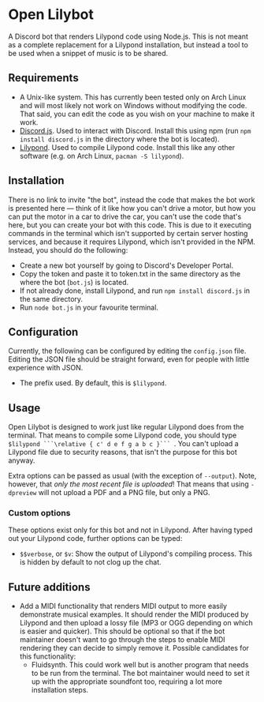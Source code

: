 # Open Lilybot

A Discord bot that renders Lilypond code using Node.js. This is not meant as a complete replacement for a Lilypond installation, but instead a tool to be used when a snippet of music is to be shared.

## Requirements

* A Unix-like system. This has currently been tested only on Arch Linux and will most likely not work on Windows without modifying the code. That said, you can edit the code as you wish on your machine to make it work.
* [Discord.js](https://www.npmjs.com/package/discord.js). Used to interact with Discord. Install this using npm (run `npm install discord.js` in the directory where the bot is located).
* [Lilypond](https://lilypond.org/index.html). Used to compile Lilypond code. Install this like any other software (e.g. on Arch Linux, `pacman -S lilypond`).

## Installation

There is no link to invite "the bot", instead the code that makes the bot work is presented here — think of it like how you can't drive a motor, but how you can put the motor in a car to drive the car, you can't use the code that's here, but you can create your bot with this code. This is due to it executing commands in the terminal which isn't supported by certain server hosting services, and because it requires Lilypond, which isn't provided in the NPM. Instead, you should do the following:

* Create a new bot yourself by going to Discord's Developer Portal.
* Copy the token and paste it to token.txt in the same directory as the where the bot (`bot.js`) is located.
* If not already done, install Lilypond, and run `npm install discord.js` in the same directory.
* Run `node bot.js` in your favourite terminal.

## Configuration

Currently, the following can be configured by editing the `config.json` file. Editing the JSON file should be straight forward, even for people with little experience with JSON.

* The prefix used. By default, this is `$lilypond`.

## Usage

Open Lilybot is designed to work just like regular Lilypond does from the terminal. That means to compile some Lilypond code, you should type ``$lilypond ```\relative { c' d e f g a b c }```
``. You can't upload a Lilypond file due to security reasons, that isn't the purpose for this bot anyway.

Extra options can be passed as usual (with the exception of `--output`). Note, however, that *only the most recent file is uploaded*! That means that using `-dpreview` will not upload a PDF and a PNG file, but only a PNG.

### Custom options

These options exist only for this bot and not in Lilypond. After having typed out your Lilypond code, further options can be typed:

* `$$verbose`, or `$v`: Show the output of Lilypond's compiling process. This is hidden by default to not clog up the chat.

## Future additions

* Add a MIDI functionality that renders MIDI output to more easily demonstrate musical examples. It should render the MIDI produced by Lilypond and then upload a lossy file (MP3 or OGG depending on which is easier and quicker). This should be optional so that if the bot maintainer doesn't want to go through the steps to enable MIDI rendering they can decide to simply remove it. Possible candidates for this functionality:
  * Fluidsynth. This could work well but is another program that needs to be run from the terminal. The bot maintainer would need to set it up with the appropriate soundfont too, requiring a lot more installation steps.
